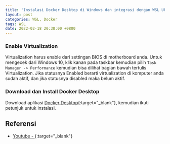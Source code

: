 ```yaml
---
title: 'Instalasi Docker Desktop di Windows dan integrasi dengan WSL Ubuntu'
layout: post
categories: WSL, Docker
tags: WSL
date: 2022-02-18 20:38:00 +0800
---
```


### Enable Virtualization
Virtualization harus enable dari settingan BIOS di motherboard anda. Untuk mengecek dari Windows 10, klik kanan pada taskbar kemudian pilih `Task Manager -> Performance` kemudian bisa dilihat bagian bawah tertulis Virtualization. Jika statusnya Enabled berarti virtualization di komputer anda sudah aktif, dan jika statusnya disabled maka belum aktif.

### Download dan Install Docker Desktop
Download aplikasi [Docker Desktop](https://www.docker.com/products/docker-desktop){:target="_blank"}, kemudian ikuti petunjuk untuk instalasi.


## Referensi
- [Youtube - ](https://www.youtube.com/watch?v=2ezNqqaSjq8&t=4s){:target="_blank"}
